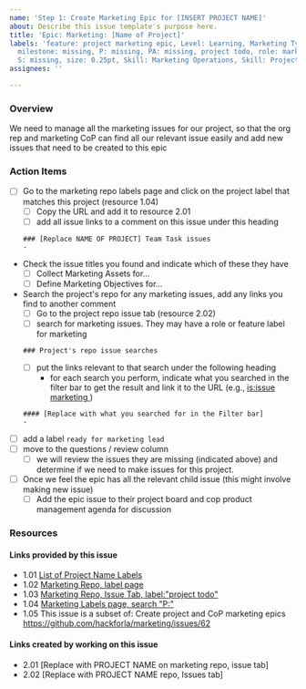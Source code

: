 ```yaml
---
name: 'Step 1: Create Marketing Epic for [INSERT PROJECT NAME]'
about: Describe this issue template's purpose here.
title: 'Epic: Marketing: [Name of Project]'
labels: 'feature: project marketing epic, Level: Learning, Marketing Type: Project,
  milestone: missing, P: missing, PA: missing, project todo, role: marketing manager,
  S: missing, size: 0.25pt, Skill: Marketing Operations, Skill: Project Management'
assignees: ''

---
```


### Overview
We need to manage all the marketing issues for our project, so that the org rep and marketing CoP can find all our relevant issue easily and add new issues that need to be created to this epic

### Action Items
- [ ] Go to the marketing repo labels page and click on the project label that matches this project (resource 1.04)
   - [ ] Copy the URL and add it to resource 2.01
   - [ ] add all issue links to a comment on this issue under this heading
   ```
   ### [Replace NAME OF PROJECT] Team Task issues
   - 
   ```
- Check the issue titles you found and indicate which of these they have 
   - [ ] Collect Marketing Assets for...
   - [ ] Define Marketing Objectives for...
- Search the project's repo for any marketing issues, add any links you find to another comment
  - [ ] Go to the project repo issue tab (resource 2.02)
  - [ ] search for marketing issues.  They may have a role or feature label for marketing
   ```
   ### Project's repo issue searches
   ```
     - [ ] put the links relevant to that search under the following heading
       - for each search you perform, indicate what you searched in the filter bar to get the result and link it to the URL (e.g., [is:issue marketing ](https://github.com/hackforla/311-data/issues?q=is%3Aissue+is%3Aopen+marketing))
   ```
   #### [Replace with what you searched for in the Filter bar]
   - 
   ```
- [ ] add a label `ready for marketing lead`
- [ ] move to the questions / review column
   - [ ] we will review the issues they are missing (indicated above) and determine if we need to make issues for this project.
- [ ] Once we feel the epic has all the relevant child issue (this might involve making new issue)
   - [ ] Add the epic issue to their project board and cop product management agenda for discussion

### Resources
#### Links provided by this issue
- 1.01 [List of Project Name Labels](https://docs.google.com/spreadsheets/d/14pzhhBXBsD-l1zrHoAfS7b7KVZ6_RgIH_0gWW9EaqV4)
- 1.02 [Marketing Repo, label page](https://github.com/hackforla/marketing/labels)
- 1.03 [Marketing Repo, Issue Tab, label:"project todo"](https://github.com/hackforla/marketing/issues?q=is%3Aopen+is%3Aissue+label%3A%22project+todo%22)
- 1.04 [Marketing Labels page, search "P:"](https://github.com/hackforla/marketing/labels?q=P%3A)
- 1.05 This issue is a subset of: Create project and CoP marketing epics https://github.com/hackforla/marketing/issues/62

#### Links created by working on this issue
- 2.01 [Replace with PROJECT NAME on marketing repo, issue tab]
- 2.02 [Replace with PROJECT NAME repo, Issues tab]

